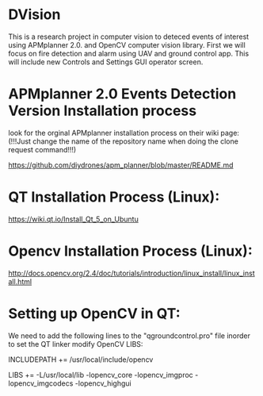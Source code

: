 # DVision

This is a research project in computer vision to deteced events of interest using APMplanner 2.0. and OpenCV computer vision library. First we will focus on fire detection and alarm using UAV and ground control app. This will include new Controls and Settings GUI operator screen.

# APMplanner 2.0 Events Detection Version Installation process

look for the orginal APMplanner installation process on their wiki page:
(!!!Just change the name of the repository name when doing the clone request command!!!)

https://github.com/diydrones/apm_planner/blob/master/README.md

# QT Installation Process (Linux):

https://wiki.qt.io/Install_Qt_5_on_Ubuntu

# Opencv Installation Process (Linux):

http://docs.opencv.org/2.4/doc/tutorials/introduction/linux_install/linux_install.html

# Setting up OpenCV in QT:

We need to add the following lines to the "qgroundcontrol.pro" file inorder to set the QT linker modify OpenCV LIBS:

INCLUDEPATH += /usr/local/include/opencv

LIBS += -L/usr/local/lib -lopencv_core -lopencv_imgproc -lopencv_imgcodecs -lopencv_highgui




